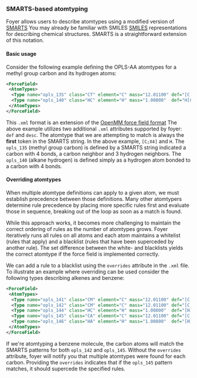 ### SMARTS-based atomtyping

Foyer allows users to describe atomtypes using a modified version of 
[SMARTS](http://www.daylight.com/dayhtml/doc/theory/theory.smarts.html)
You may already be familiar with SMILES
[SMILES](https://www.wikiwand.com/en/Simplified_molecular-input_line-entry_system)
representations for describing chemical structures. SMARTS is a straightforward
extension of this notation.

#### Basic usage
Consider the following example defining the OPLS-AA atomtypes for a methyl group
carbon and its hydrogen atoms:
```xml
<ForceField>
 <AtomTypes>
  <Type name="opls_135" class="CT" element="C" mass="12.01100" def="[C;X4](C)(H)(H)H" desc="alkane CH3"/>
  <Type name="opls_140" class="HC" element="H" mass="1.00800"  def="H[C;X4]" desc="alkane H"/>
 </AtomTypes>
</ForceField>
```

This `.xml` format is an extension of the [OpenMM force field format](http://docs.openmm.org/7.0.0/userguide/application.html#creating-force-fields)
The above example utilizes two additional `.xml` attributes supported by foyer:
`def` and `desc`. The atomtype that we are attempting to match is always the
__first__ token in the SMARTS string. In the above example, `[C;X4]` and `H`.
The `opls_135` (methyl group carbon) is defined by a SMARTS
string indicated a carbon with 4 bonds, a carbon neighbor and 3
hydrogen neighbors. The `opls_140` (alkane hydrogen) is defined simply as a
hydrogen atom bonded to a carbon with 4 bonds.


#### Overriding atomtypes
When multiple atomtype definitions can apply to a given atom, we must establish
precedence between those definitions. Many other atomtypers determine rule
precedence by placing more specific rules first and evaluate those in sequence,
breaking out of the loop as soon as a match is found.

While this approach works, it becomes more challenging to maintain the correct
ordering of rules as the number of atomtypes grows. Foyer iteratively runs all
rules on all atoms and each atom maintains a whitelist (rules that apply) and a
blacklist (rules that have been superceded by another rule). The set difference
between the white- and blacklists yields the correct atomtype if the force field
is implemented correctly.

We can add a rule to a blacklist using the `overrides` attribute in the `.xml`
file. To illustrate an example where overriding can be used consider the
following types describing alkenes and benzene:

```xml
<ForceField>
 <AtomTypes>
  <Type name="opls_141" class="CM" element="C" mass="12.01100" def="[C;X3](C)(C)C" desc="alkene C (R2-C=)"/>
  <Type name="opls_142" class="CM" element="C" mass="12.01100" def="[C;X3](C)(C)H" desc="alkene C (RH-C=)"/>
  <Type name="opls_144" class="HC" element="H" mass="1.00800"  def="[H][C;X3]" desc="alkene H"/>
  <Type name="opls_145" class="CA" element="C" mass="12.01100" def="[C;X3;R6]1[C;X3;R6][C;X3;R6][C;X3;R6][C;X3;R6][C;X3;R6]1" overrides="opls_141,opls_142"/>
  <Type name="opls_146" class="HA" element="H" mass="1.00800"  def="[H][C;%opls_145]" overrides="opls_144" desc="benzene H"/>
 </AtomTypes>
</ForceField>
```

If we're atomtyping a benzene molecule, the carbon atoms will match the SMARTS
patterns for both `opls_142` and `opls_145`. Without the `overrides` attribute,
foyer will notify you that multiple atomtypes were found for each carbon.
Providing the `overrides` indicates that if the `opls_145` pattern matches, it
should supercede the specified rules.
